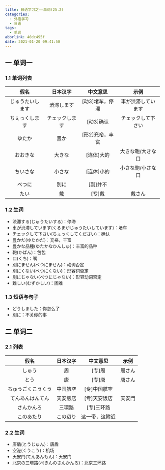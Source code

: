 ```yaml
---
title: 日语学习之——单词(25.2)
categories:
  - 外语学习
  - 日语
tags:
  - 单词
abbrlink: 40dc495f
date: 2021-01-20 09:41:50
---
```

## 一 单词一

### 1.1 单词列表

|     **假名**     |  **日本汉字**  |  **中文意思**   |      **示例**      |
| :--------------: | :------------: | :-------------: | :----------------: |
| じゅうたいします |   渋滞します   | [动3]堵车，停滞 | 車が渋滞しています |
|  ちぇっくします  | チェックします |    [动3]确认    | チェックして下さい |
|      ゆたか      |      豊か      | [形2]充裕，丰富 |                    |
|     おおきな     |     大きな     |   [连体]大的    | 大きな鞄/大きな口  |
|     ちいさな     |     小さな     |   [连体]小的    | 小さな鞄/小さな口  |
|      べつに      |      別に      |    [副]并不     |                    |
|       たい       |       戴       |     [专]戴      |       戴さん       |
<!--more-->
### 1.2 生词

* 渋滞する(じゅうたいする)：停滞
* 車が渋滞しています(くるまがじゅうたいしています)：堵车
* チェックして下さい(ちぇっくしてください)：确认
* 豊かだ(ゆたかだ)：充裕，丰富
* 豊かな品種(ゆたかなひんしゅ)：丰富的品种
* 鞄(かばん)：包包
* 口(くち)：嘴
* 別にません(べつにません)：动词否定
* 別にくない(べつにくない)：形容词否定
* 別にじゃない(べつにじゃない)：形容动词否定
* 難しい(むずかしい)：困难

### 1.3 短语与句子

* どうしました：你怎么了
* 別に：不关你的事

## 二 单词二

### 2.1 列表

|      **假名**      | **日本汉字** |  **中文意思**  | **示例** |
| :----------------: | :----------: | :------------: | :------: |
|       しゅう       |      周      |     [专]周     |  周さん  |
|        とう        |      唐      |     [专]唐     |  唐さん  |
| ちゅうごくこうくう |   中国航空   |  [专]中国航空  |          |
|  てんあんはんてん  |   天安飯店   |  [专]天安饭店  |  天安門  |
|     さんかんろ     |    三環路    |   [专]三环路   |          |
|     このあたり     |   この辺り   | 这一带，这附近 |          |

### 2.2 生词

* 唐盾(とうじゅん)：唐盾
* 空港(くうこう)：机场
* 天安門(てんあんもん)：天安门
* 北京の三環路(ぺきんのさんかんろ)：北京三环路

